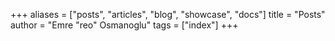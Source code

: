 +++
aliases = ["posts", "articles", "blog", "showcase", "docs"]
title = "Posts"
author = "Emre \"reo\" Osmanoglu"
tags = ["index"]
+++